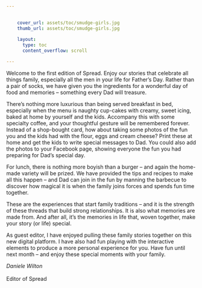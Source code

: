 ```yaml
---

    
    cover_url: assets/toc/smudge-girls.jpg
    thumb_url: assets/toc/smudge-girls.jpg
    
    layout:
      type: toc
      content_overflow: scroll

---
```


Welcome to the first edition of Spread. Enjoy our stories that celebrate all things family, especially 
all the men in your life for Father’s Day. Rather than a pair of socks, we have given you the 
ingredients for a wonderful day of food and memories – something every Dad will treasure.

There’s nothing more luxurious than being served breakfast in bed, especially when the menu is 
naughty cup-cakes with creamy, sweet icing, baked at home by yourself and the kids. Accompany 
this with some specialty coffee, and your thoughtful gesture will be remembered forever. Instead of 
a shop-bought card, how about taking some photos of the fun you and the kids had with the flour, 
eggs and cream cheese? Print these at home and get the kids to write special messages to Dad. You 
could also add the photos to your Facebook page, showing everyone the fun you had preparing for 
Dad’s special day.

For lunch, there is nothing more boyish than a burger – and again the home-made variety will be 
prized. We have provided the tips and recipes to make all this happen – and Dad can join in the fun 
by manning the barbecue to discover how magical it is when the family joins forces and spends fun 
time together. 

These are the experiences that start family traditions – and it is the strength of these threads that 
build strong relationships. It is also what memories are made from. And after all, it’s the memories in 
life that, woven together, make your story (or life) special.

As guest editor, I have enjoyed pulling these family stories together on this new digital platform. I 
have also had fun playing with the interactive elements to produce a more personal experience for 
you. Have fun until next month – and enjoy these special moments with your family.


<p>
  <em>Daniele Wilton</em></br></br>
  Editor of Spread
</p>

